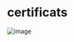 # certificats
![image](https://github.com/snklp/certificates/assets/47399707/d087b73a-156f-44bc-9124-1c10a067041a)

